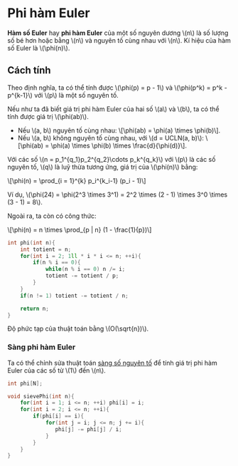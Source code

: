 # Phi hàm Euler

**Hàm số Euler** hay **phi hàm Euler** của một số nguyên dương \\(n\\) là số lượng số bé hơn hoặc bằng \\(n\\) và nguyên tố cùng nhau với \\(n\\). Kí hiệu của hàm số Euler là \\(\phi(n)\\).

## Cách tính

Theo định nghĩa, ta có thể tính được \\(\phi(p) = p - 1\\) và \\(\phi(p^k) = p^k - p^{k-1}\\) với \\(p\\) là một số nguyên tố.

Nếu như ta đã biết giá trị phi hàm Euler của hai số \\(a\\) và \\(b\\), ta có thể tính được giá trị \\(\phi(ab)\\).
- Nếu \\(a, b\\) nguyên tố cùng nhau: \\[\phi(ab) = \phi(a) \times \phi(b)\\].
- Nếu \\(a, b\\) không nguyên tố cùng nhau, với \\(d = UCLN(a, b)\\): \\[\phi(ab) = \phi(a) \times \phi(b) \times \frac{d}{\phi(d)}\\].

Với các số \\(n = p_1^{q_1}p_2^{q_2}\cdots p_k^{q_k}\\) với \\(p\\) là các số nguyên tố, \\(q\\) là luỹ thừa tương ứng, giá trị của \\(\phi(n)\\) bằng:

\\[\phi(n) = \prod_{i = 1}^{k} p_i^{k_i-1} (p_i - 1)\\]

Ví dụ, \\(\phi(24) = \phi(2^3 \times 3^1) = 2^2 \times (2 - 1) \times 3^0 \times (3 - 1) = 8\\).

Ngoài ra, ta còn có công thức:

\\[\phi(n) = n \times \prod_{p | n} (1 - \frac{1}{p})\\]

```C++
int phi(int n){
	int totient = n;
	for(int i = 2; 1ll * i * i <= n; ++i){
		if(n % i == 0){
			while(n % i == 0) n /= i;
			totient -= totient / p;
		}
	}
	if(n != 1) totient -= totient / n;

	return n;
}
```

Độ phức tạp của thuật toán bằng \\(O(\sqrt{n})\\).


### Sàng phi hàm Euler

Ta có thể chỉnh sửa thuật toán [sàng số nguyên tố](prime.md#sàng-số-nguyên-tố) để tính giá trị phi hàm Euler của các số từ \\(1\\) đến \\(n\\).

```C++
int phi[N];

void sievePhi(int n){
	for(int i = 1; i <= n; ++i) phi[i] = i;
    for(int i = 2; i <= n; ++i){
        if(phi[i] == i){
            for(int j = i; j <= n; j += i){
               phi[j] -= phi[j] / i;
            }
        }
    }
}
```